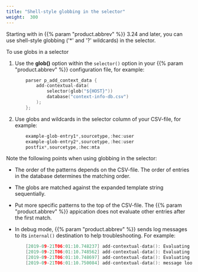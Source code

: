 ```yaml
---
title: "Shell-style globbing in the selector"
weight:  300
---
```

<!-- DISCLAIMER: This file is based on the syslog-ng Open Source Edition documentation https://github.com/balabit/syslog-ng-ose-guides/commit/2f4a52ee61d1ea9ad27cb4f3168b95408fddfdf2 and is used under the terms of The syslog-ng Open Source Edition Documentation License. The file has been modified by Axoflow. -->

Starting with in {{% param "product.abbrev" %}} 3.24 and later, you can use shell-style globbing ('\*' and '?' wildcards) in the selector.

To use globs in a selector

1.  Use the **glob()** option within the `selector()` option in your {{% param "product.abbrev" %}} configuration file, for example:
    
    ```c
        parser p_add_context_data {
            add-contextual-data(
                selector(glob("${HOST}"))
                database("context-info-db.csv")
            );
        };
    
    ```

2.  Use globs and wildcards in the selector column of your CSV-file, for example:
    
    ```c
        example-glob-entry1*,sourcetype,:hec:user
        example-glob-entry2*,sourcetype,:hec:user
        postfix*,sourcetype,:hec:mta
    
    ```

Note the following points when using globbing in the selector:

  - The order of the patterns depends on the CSV-file. The order of entries in the database determines the matching order.

  - The globs are matched against the expanded template string sequentially.

  - Put more specific patterns to the top of the CSV-file. The {{% param "product.abbrev" %}} appication does not evaluate other entries after the first match.

  - In debug mode, {{% param "product.abbrev" %}} sends log messages to its `internal()` destination to help troubleshooting. For example:
    
    ```c
        [2019-09-21T06:01:10.748237] add-contextual-data(): Evaluating glob against message; glob-template='$PROGRAM', string='postfix/smtpd', pattern='example-glob-entry1*', matched='0'
        [2019-09-21T06:01:10.748562] add-contextual-data(): Evaluating glob against message; glob-template='$PROGRAM', string='postfix/smtpd', pattern='example-glob-entry2*', matched='0'
        [2019-09-21T06:01:10.748697] add-contextual-data(): Evaluating glob against message; glob-template='$PROGRAM', string='postfix/smtpd', pattern='postfix*', matched='1'
        [2019-09-21T06:01:10.750084] add-contextual-data(): message lookup finished; message='almafa', resolved_selector='postfix*', selector='postfix*', msg='0x8e15320'
    
    ```
